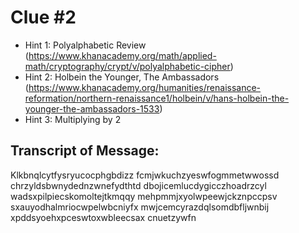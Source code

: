 # Clue #2

- Hint 1: Polyalphabetic Review (https://www.khanacademy.org/math/applied-math/cryptography/crypt/v/polyalphabetic-cipher)
- Hint 2: Holbein the Younger, The Ambassadors (https://www.khanacademy.org/humanities/renaissance-reformation/northern-renaissance1/holbein/v/hans-holbein-the-younger-the-ambassadors-1533)
- Hint 3: Multiplying by 2

## Transcript of Message:

Klkbnqlcytfysryucocphgbdizz
fcmjwkuchzyeswfogmmetwwossd
chrzyldsbwnydednzwnefydthtd
dbojicemlucdygicczhoadrzcyl
wadsxpilpiecskomoltejtkmqqy
mehpmmjxyolwpeewjckznpccpsv
sxauyodhalmriocwpelwbcniyfx
mwjcemcyrazdqlsomdbfljwnbij
xpddsyoehxpceswtoxwbleecsax
cnuetzywfn
